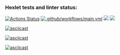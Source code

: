 ### Hexlet tests and linter status:
[![Actions Status](https://github.com/NowUKnow1/java-project-71/workflows/hexlet-check/badge.svg)](https://github.com/NowUKnow1/java-project-71/actions)
[![.github/workflows/main.yml](https://github.com/NowUKnow1/java-project-71/actions/workflows/main.yml/badge.svg)](https://github.com/NowUKnow1/java-project-71/actions/workflows/main.yml)
<a href="https://codeclimate.com/github/NowUKnow1/java-project-71/maintainability"><img src="https://api.codeclimate.com/v1/badges/9f7c0e91b893e78f6275/maintainability" /></a>
<a href="https://codeclimate.com/github/NowUKnow1/java-project-71/test_coverage"><img src="https://api.codeclimate.com/v1/badges/9f7c0e91b893e78f6275/test_coverage" /></a>

[![asciicast](https://asciinema.org/a/CpAIqB2gi3edJapKQQJ0Rm0na.svg)](https://asciinema.org/a/CpAIqB2gi3edJapKQQJ0Rm0na)

[![asciicast](https://asciinema.org/a/CpAIqB2gi3edJapKQQJ0Rm0na.svg)](https://asciinema.org/a/CpAIqB2gi3edJapKQQJ0Rm0na)

[![asciicast](https://asciinema.org/a/4jpXAZlJEQYWS2UKIfpVAMAAQ.svg)](https://asciinema.org/a/4jpXAZlJEQYWS2UKIfpVAMAAQ)
